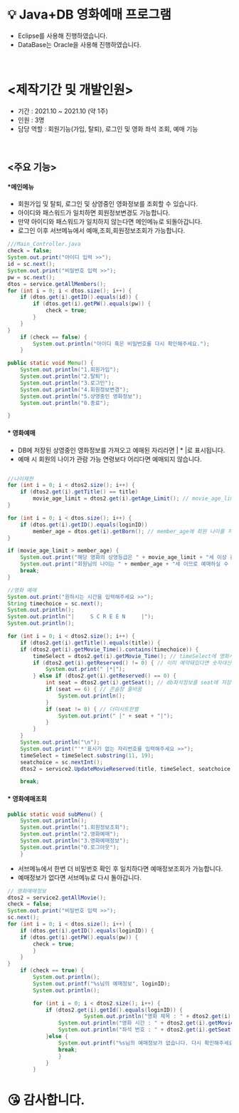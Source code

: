 # 💡 Java+DB 영화예매 프로그램
- Eclipse를 사용해 진행하였습니다.
- DataBase는 Oracle을 사용해 진행하였습니다.

<br>

# <제작기간 및 개발인원>
- 기간 : 2021.10 ~ 2021.10 (약 1주)
- 인원 : 3명
- 담당 역할 : 회원기능(가입, 탈퇴), 로그인 및 영화 좌석 조회, 예매 기능

<br>

## <주요 기능>

#### *메인메뉴
- 회원가입 및 탈퇴, 로그인 및 상영중인 영화정보를 조회할 수 있습니다.
- 아이디와 패스워드가 일치하면 회원정보변경도 가능합니다.
- 만약 아이디와 패스워드가 일치하지 않는다면 메인메뉴로 되돌아갑니다.
- 로그인 이후 서브메뉴에서 예매,조회,회원정보조회가 가능합니다.

```java
///Main_Controller.java
check = false;
System.out.print("아이디 입력 >>");
id = sc.next();
System.out.print("비밀번호 입력 >>");
pw = sc.next();
dtos = service.getAllMembers();
for (int i = 0; i < dtos.size(); i++) {
	if (dtos.get(i).getID().equals(id)) {
		if (dtos.get(i).getPW().equals(pw)) {
			check = true;
		}
	}
}
	if (check == false) {
		System.out.println("아이디 혹은 비밀번호를 다시 확인해주세요.");
	}

public static void Menu() {
	System.out.println("1.회원가입");
	System.out.println("2.탈퇴");
	System.out.println("3.로그인");
	System.out.println("4.회원정보변경");
	System.out.println("5.상영중인 영화정보");
	System.out.println("0.종료");

}
```

#### * 영화예매
- DB에 저장된 상영중인 영화정보를 가져오고 예매된 자리라면 | * |로 표시됩니다.
- 예매 시 회원의 나이가 관람 가능 연령보다 어리다면 예매되지 않습니다.

```java

//나이제한
for (int i = 0; i < dtos2.size(); i++) {
	if (dtos2.get(i).getTitle() == title)
		movie_age_limit = dtos2.get(i).getAge_Limit(); // movie_age_limit에 제한나이를 저장
}

for (int i = 0; i < dtos.size(); i++) {
	if (dtos.get(i).getID().equals(loginID))
		member_age = dtos.get(i).getBorn(); // member_age에 회원 나이를 저장
}

if (movie_age_limit > member_age) {
	System.out.print("해당 영화의 상영등급은 " + movie_age_limit + "세 이상 관람가능이며\n");
	System.out.print("회원님의 나이는 " + member_age + "세 이므로 예매하실 수 없습니다.\n");
	break;
}
```

```java
//영화 예매
System.out.print("원하시는 시간을 입력해주세요 >>");
String timechoice = sc.next();
System.out.println();
System.out.println("|     S C R E E N     |");
System.out.println();

for (int i = 0; i < dtos2.size(); i++) {
	if (dtos2.get(i).getTitle().equals(title)) {
	if (dtos2.get(i).getMovie_Time().contains(timechoice)) {
		timeSelect = dtos2.get(i).getMovie_Time(); // timeSelect에 영화시간정보 저장
		if (dtos2.get(i).getReserved() != 0) { // 이미 예약돼있다면 숫자대신 *로 표시
			System.out.print(" |*|");
		} else if (dtos2.get(i).getReserved() == 0) {
			int seat = dtos2.get(i).getSeat(); // db좌석정보를 seat에 저장
			if (seat == 6) { // 콘솔창 줄바꿈
				System.out.println();
			}
			if (seat != 0) { // 더미시트판별
				System.out.print(" |" + seat + "|");
			}
		}
	}
	System.out.println("\n");
	System.out.print("'*'표시가 없는 자리번호를 입력해주세요 >>");
	timeSelect = timeSelect.substring(11, 19);
	seatchoice = sc.nextInt();
	dtos2 = service2.UpdateMovieReserved(title, timeSelect, seatchoice, loginID);

	break;
```

#### * 영화예매조회

```java
public static void subMenu() {
	System.out.println();
	System.out.println("1.회원정보조회");
	System.out.println("2.영화예매");
	System.out.println("3.영화예매정보");
	System.out.println("0.로그아웃");
	}
```

- 서브메뉴에서 한번 더 비밀번호 확인 후 일치하다면 예매정보조회가 가능합니다.
- 예매정보가 없다면 서브메뉴로 다시 돌아갑니다.

```java
// 영화예매정보
dtos2 = service2.getAllMovie();
check = false;
System.out.print("비밀번호 입력 >>");
sc.next();
for (int i = 0; i < dtos.size(); i++) {
	if (dtos.get(i).getID().equals(loginID)) {
	if (dtos.get(i).getPW().equals(pw)) {
		check = true;
		}
	}
}
	if (check == true) {
		System.out.println();
		System.out.printf("%s님의 예매정보", loginID);
		System.out.println();

		for (int i = 0; i < dtos2.size(); i++) {
			if (dtos2.get(i).getId().equals(loginID)) {
                		System.out.println("영화 제목 : " + dtos2.get(i).getTitle());
				System.out.println("영화 시간 : " + dtos2.get(i).getMovie_Time().substring(11, 19));
				System.out.println("좌석 번호 : " + dtos2.get(i).getSeat());
			}else {
				System.out.printf("%s님의 예매정보가 없습니다. 다시 확인해주세요", loginID);
				break;
				}
			}
		}
```

# 😘 감사합니다.
